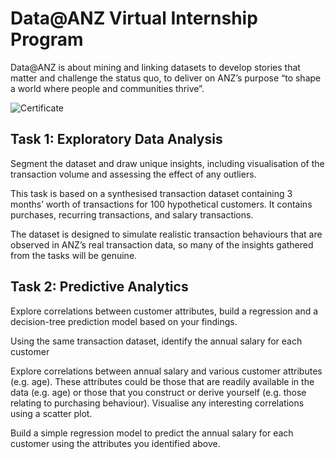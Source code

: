 # Data@ANZ Virtual Internship Program

Data@ANZ is about mining and linking datasets to develop stories that matter and challenge the status quo, to deliver on ANZ’s purpose “to shape a world where people and communities thrive”.

![](https://github.com/mayuresh23sawant/ds-ml/blob/master/DATA%40ANZ/anz_certificate.jpg "Certificate")

## Task 1: Exploratory Data Analysis
Segment the dataset and draw unique insights, including visualisation of the transaction volume and assessing the effect of any outliers.

This task is based on a synthesised transaction dataset containing 3 months’ worth of transactions for 100 hypothetical customers. It contains purchases, recurring transactions, and salary transactions.

The dataset is designed to simulate realistic transaction behaviours that are observed in ANZ’s real transaction data, so many of the insights gathered from the tasks will be genuine.

## Task 2: Predictive Analytics
Explore correlations between customer attributes, build a regression and a decision-tree prediction model based on your findings.

Using the same transaction dataset, identify the annual salary for each customer

Explore correlations between annual salary and various customer attributes (e.g. age). These attributes could be those that are readily available in the data (e.g. age) or those that you construct or derive yourself (e.g. those relating to purchasing behaviour). Visualise any interesting correlations using a scatter plot.

Build a simple regression model to predict the annual salary for each customer using the attributes you identified above.
